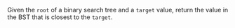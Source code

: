 Given the `root` of a binary search tree and a `target` value, return the value in the BST that is closest to the `target`.